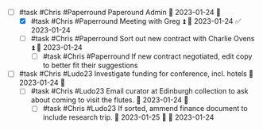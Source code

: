 - [ ] #task #Chris #Paperround Paperound Admin 📅 2023-01-24 🔼 
	- [x] #task #Chris #Paperround Meeting with Greg ⏫ 📅 2023-01-24 ✅ 2023-01-24
	- [ ] #task #Chris #Paperround Sort out new contract with Charlie Ovens ⏫ 📅 2023-01-24 
		- [ ] #task #Chris #Paperround If new contract negotiated, edit copy to better fit their suggestions
- [ ] #task #Chris #Ludo23 Investigate funding for conference, incl. hotels 📅 2023-01-24 🔼 
	- [ ] #task #Chris #Ludo23 Email curator at Edinburgh collection to ask about coming to visit the flutes. 📅 2023-01-24 🔼 
		- [ ] #task #Chris #Ludo23 If sorted, ammend finance document to include research trip. 📅 2023-01-25 🔼 🛫 2023-01-24 